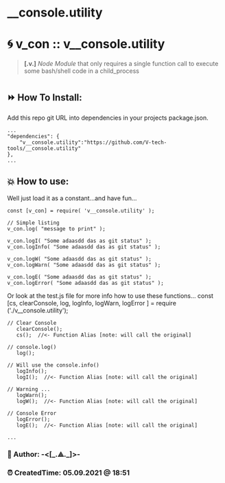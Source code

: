 # __console.utility


# 🌀 v_con :: **v__console.utility**
> **[.v.]** *Node Module* that only requires a single function call to execute some bash/shell code in a child_process

#
## ⏩ How To Install:
Add this repo git URL into dependencies in your projects package.json.  

	...
	"dependencies": {
		"v__console.utility":"https://github.com/V-tech-tools/__console.utility"  
	}, 
	...

## 💥 How to use:
Well just load it as a constant...and have fun... 

	const [v_con] = require( 'v__console.utility' );

	// Simple listing
	v_con.log( "message to print" );

	v_con.logI( "Some adaasdd das as git status" );
	v_con.logInfo( "Some adaasdd das as git status" );

	v_con.logW( "Some adaasdd das as git status" );
	v_con.logWarn( "Some adaasdd das as git status" );
  
	v_con.logE( "Some adaasdd das as git status" );
	v_con.logError( "Some adaasdd das as git status" );


Or look at the test.js file for more info how to use these functions...
const [cs, clearConsole, log, logInfo, logWarn, logError ] = require ('./v__console.utility');

	// Clear Console
	   clearConsole();
	   cs();  //<- Function Alias [note: will call the original]
	
	// console.log()
	   log();
	
	// Will use the console.info() 
	   logInfo();
	   logI();  //<- Function Alias [note: will call the original]
	  
	// Warning ...
	   logWarn();
	   logW();  //<- Function Alias [note: will call the original]
	  
	// Console Error  
	   logError();
	   logE();  //<- Function Alias [note: will call the original]
  
	...



### 👻 Author: **-<[\_.⟁.\_]>-**   
### ⏰ CreatedTime: 05.09.2021 @ 18:51
